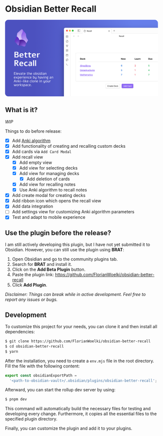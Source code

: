 # Obsidian Better Recall

![Preview Image](./docs/preview-image.png)

## What is it?

*WIP*

Things to do before release:
- [x] Add [Anki algorithm](https://faqs.ankiweb.net/what-spaced-repetition-algorithm.html)
- [x] Add functionality of creating and recalling custom decks
- [x] Add cards via `Add Card Modal`
- [x] Add recall view
  - [x] Add empty view
  - [x] Add view for selecting decks
  - [x] Add view for managing decks
    - [x] Add deletion of cards
  - [x] Add view for recalling notes
  - [x] Use Anki algorithm to recall notes
- [x] Add create modal for creating decks
- [x] Add ribbon icon which opens the recall view
- [x] Add data integration
- [ ] Add settings view for customizing Anki algorithm parameters
- [x] Test and adapt to mobile experience

## Use the plugin before the release?

I am still actively developing this plugin, but I have not yet submitted it to Obsidian.
However, you can still use the plugin using **BRAT**:

1. Open Obsidian and go to the community plugins tab.
2. Search for **BRAT** and install it.
3. Click on the **Add Beta Plugin** button.
4. Paste the plugin link: https://github.com/FlorianWoelki/obsidian-better-recall
5. Click **Add Plugin**.

*Disclaimer: Things can break while in active development. Feel free to report any issues or bugs.*

## Development

To customize this project for your needs, you can clone it and then install all dependencies:
```sh
$ git clone https://github.com/FlorianWoelki/obsidian-better-recall
$ cd obsidian-better-recall
$ yarn
```

After the installation, you need to create a `env.mjs` file in the root directory. Fill the file with the following content:

```js
export const obsidianExportPath =
  '<path-to-obsidian-vault>/.obsidian/plugins/obsidian-better-recall';
```

Afterward, you can start the rollup dev server by using:

```sh
$ pnpm dev
```

This command will automatically build the necessary files for testing and developing every change. Furthermore, it copies all the essential files to the specified plugin directory.

Finally, you can customize the plugin and add it to your plugins.
